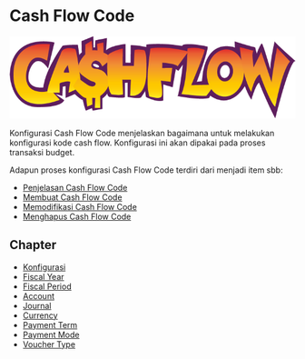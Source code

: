 # Cash Flow Code

![](/img/cash-flow-code/cash-flow.png)

Konfigurasi Cash Flow Code menjelaskan bagaimana untuk melakukan konfigurasi kode cash flow.
Konfigurasi ini akan dipakai pada proses transaksi budget.

Adapun proses konfigurasi Cash Flow Code terdiri dari menjadi item sbb:
- [Penjelasan Cash Flow Code](cash-flow-code/penjelasan.md)
- [Membuat Cash Flow Code](cash-flow-code/membuat.md)
- [Memodifikasi Cash Flow Code](cash-flow-code/memodifikasi.md)
- [Menghapus Cash Flow Code](cash-flow-code/menghapus.md)

## Chapter
- [Konfigurasi](../konfigurasi.md)
- [Fiscal Year](./fiscal-year.md)
- [Fiscal Period](./fiscal-period.md)
- [Account](./account.md)
- [Journal](./journal.md)
- [Currency](./currency.md)
- [Payment Term](./payment-term.md)
- [Payment Mode](./payment-mode.md)
- [Voucher Type](./voucher-type.md)
